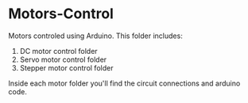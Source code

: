 # Motors-Control
Motors controled using Arduino. This folder includes:
1. DC motor control folder
2. Servo motor control folder
3. Stepper motor control folder

Inside each motor folder you'll find the circuit connections and arduino code.


